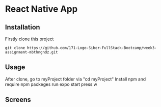 # React Native App

## Installation

Firstly clone this project

`git clone https://github.com/171-Logo-Siber-FullStack-Bootcamp/week3-assignment-mbthngndz.git`

## Usage

After clone, go to myProject folder via "cd myProject"
Install npm and require npm packeges 
run expo start 
press w

## Screens
